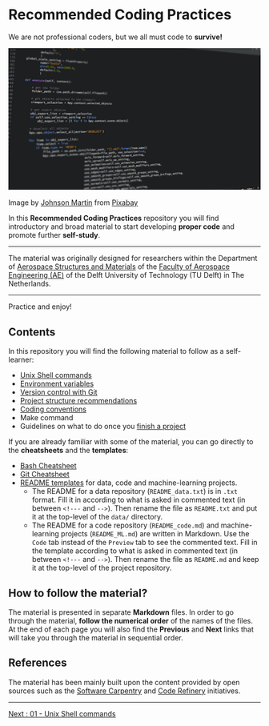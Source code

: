 # Recommended Coding Practices

We are not professional coders, but we all must code to **survive!** 

![code-1084923_1280](uploads/857a7670be55fd972ab8b9b91a40b973/code-1084923_1280.png)

Image by [Johnson Martin](https://pixabay.com/users/johnsonmartin-724525/?utm_source=link-attribution&amp;utm_medium=referral&amp;utm_campaign=image&amp;utm_content=1084923") from [Pixabay](https://pixabay.com/?utm_source=link-attribution&amp;utm_medium=referral&amp;utm_campaign=image&amp;utm_content=1084923)

In this **Recommended Coding Practices** repository you will find introductory and broad material to start developing **proper code** and promote further **self-study**. 

_______________________

The material was originally designed for researchers within the Department of [Aerospace Structures and Materials](https://www.tudelft.nl/lr/organisatie/afdelingen/aerospace-structures-and-materials) of the [Faculty of Aerospace Engineering (AE)](https://www.tudelft.nl/en/ae) of the Delft University of Technology (TU Delft) in The Netherlands. 
________________________

Practice and enjoy!

## Contents

In this repository you will find the following material to follow as a self-learner:
- [Unix Shell commands](https://github.com/HeatherAn/recommended-coding-practices/blob/main/01-Unix-Shell-Commands.md)  
- [Environment variables](https://github.com/HeatherAn/recommended-coding-practices/blob/main/03-Environment-Variables.md)   
- [Version control with Git](https://github.com/HeatherAn/recommended-coding-practices/blob/main/06-Version-Control-with-Git.md)  
- [Project structure recommendations](https://github.com/HeatherAn/recommended-coding-practices/blob/main/14-Project-Structure.md)
- [Coding conventions](https://github.com/HeatherAn/recommended-coding-practices/blob/main/15-Coding-Conventions.md)  
- Make command
- Guidelines on what to do once you [finish a project](https://github.com/HeatherAn/recommended-coding-practices/blob/main/22-Publish-Or-Archive.md)  

If you are already familiar with some of the material, you can go directly to the **cheatsheets** and the **templates**:  
- [Bash Cheatsheet](https://github.com/HeatherAn/recommended-coding-practices/blob/main/05-Bash-Cheatsheet.md)  
- [Git Cheatsheet](https://github.com/HeatherAn/recommended-coding-practices/blob/main/13-Git-Cheatsheet.md)  
- [README templates](https://github.com/HeatherAn/recommended-coding-practices/tree/main/templates) for data, code and machine-learning projects.  
    * The README for a data repository (`README_data.txt`) is in `.txt` format. Fill it in according to what is asked in commented text (in between `<!---` and `-->`). Then rename the file as `README.txt` and put it at the top-level of the `data/` directory.      
    * The README for a code repository (`README_code.md`) and machine-learning projects (`README_ML.md`) are written in Markdown. Use the `Code` tab instead of the `Preview` tab to see the commented text. Fill in the template according to what is asked in commented text (in between `<!---` and `-->`). Then rename the file as `README.md` and keep it at the top-level of the project repository.    


## How to follow the material?

The material is presented in separate **Markdown** files. In order to go through the material, **follow the numerical order** of the names of the files. At the end of each page you will also find the **Previous** and **Next** links that will take you through the material in sequential order.


## References

The material has been mainly built upon the content provided by open sources such as the [Software Carpentry](https://software-carpentry.org/) and [Code Refinery](https://coderefinery.org/) initiatives.

_________________________

[Next     : 01 - Unix Shell commands](https://github.com/HeatherAn/recommended-coding-practices/blob/main/01-Unix-Shell-Commands.md)